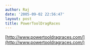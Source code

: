 ```yaml
---
author: Raj
date: '2005-09-02 22:56:47'
layout: post
title: PowerToolDragRaces
---
```


[http://www.powertooldragraces.com/](http://www.powertooldragraces.com/)
